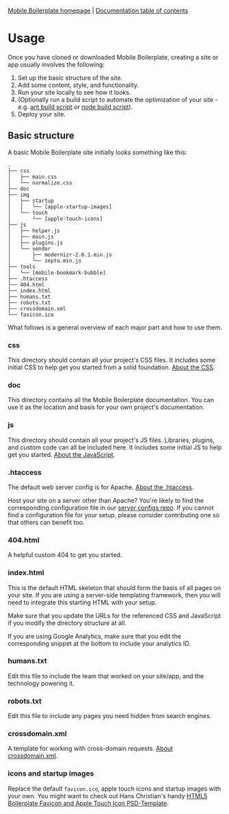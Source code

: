 [Mobile Boilerplate homepage](http://mobileboilerplate.com/) | [Documentation
table of contents](README.md)

# Usage

Once you have cloned or downloaded Mobile Boilerplate, creating a site or app
usually involves the following:

1. Set up the basic structure of the site.
2. Add some content, style, and functionality.
3. Run your site locally to see how it looks.
4. (Optionally run a build script to automate the optimization of your site -
   e.g. [ant build script](https://github.com/h5bp/ant-build-script) or [node
   build script](https://github.com/h5bp/node-build-script)).
5. Deploy your site.


## Basic structure

A basic Mobile Boilerplate site initially looks something like this:

```
.
├── css
│   ├── main.css
│   └── normalize.css
├── doc
├── img
│   ├── startup
│   │   └── [apple-startup-images]
│   └── touch
│       └── [apple-touch-icons]
├── js
│   ├── helper.js
│   ├── main.js
│   ├── plugins.js
│   └── vendor
│       ├── modernizr-2.6.1.min.js
│       └── zepto.min.js
├── tools
│   └── [mobile-bookmark-bubble]
├── .htaccess
├── 404.html
├── index.html
├── humans.txt
├── robots.txt
├── crossdomain.xml
└── favicon.ico
```

What follows is a general overview of each major part and how to use them.

### css

This directory should contain all your project's CSS files. It includes some
initial CSS to help get you started from a solid foundation. [About the
CSS](css.md).

### doc

This directory contains all the Mobile Boilerplate documentation. You can use it
as the location and basis for your own project's documentation.

### js

This directory should contain all your project's JS files. Libraries, plugins,
and custom code can all be included here. It includes some initial JS to help
get you started. [About the JavaScript](js.md).

### .htaccess

The default web server config is for Apache. [About the .htaccess](htaccess.md).

Host your site on a server other than Apache? You're likely to find the
corresponding configuration file in our [server configs
repo](https://github.com/h5bp/server-configs). If you cannot find a
configuration file for your setup, please consider contributing one so that
others can benefit too.

### 404.html

A helpful custom 404 to get you started.

### index.html

This is the default HTML skeleton that should form the basis of all pages on
your site. If you are using a server-side templating framework, then you will
need to integrate this starting HTML with your setup.

Make sure that you update the URLs for the referenced CSS and JavaScript if you
modify the directory structure at all.

If you are using Google Analytics, make sure that you edit the corresponding
snippet at the bottom to include your analytics ID.

### humans.txt

Edit this file to include the team that worked on your site/app, and the
technology powering it.

### robots.txt

Edit this file to include any pages you need hidden from search engines.

### crossdomain.xml

A template for working with cross-domain requests. [About
crossdomain.xml](crossdomain.md).

### icons and startup images

Replace the default `favicon.ico`, apple touch icons and startup images with your own. You
might want to check out Hans Christian's handy [HTML5 Boilerplate Favicon and
Apple Touch Icon
PSD-Template](http://drublic.de/blog/html5-boilerplate-favicons-psd-template/).
